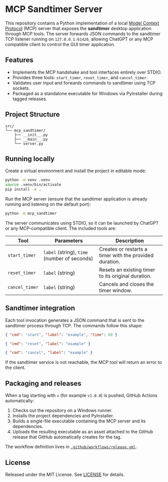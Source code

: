 # MCP Sandtimer Server

This repository contains a Python implementation of a local [Model Context Protocol](https://github.com/modelcontextprotocol) (MCP) server that exposes the **sandtimer** desktop application through MCP tools. The server forwards JSON commands to the sandtimer TCP listener running on `127.0.0.1:61420`, allowing ChatGPT or any MCP compatible client to control the GUI timer application.

## Features

- Implements the MCP handshake and tool interfaces entirely over STDIO.
- Provides three tools: `start_timer`, `reset_timer`, and `cancel_timer`.
- Validates user input and forwards commands to sandtimer using TCP sockets.
- Packaged as a standalone executable for Windows via PyInstaller during tagged releases.

## Project Structure

```
src/
└── mcp_sandtimer/
    ├── __init__.py
    ├── __main__.py
    └── server.py
```

## Running locally

Create a virtual environment and install the project in editable mode:

```bash
python -m venv .venv
source .venv/bin/activate
pip install -e .
```

Run the MCP server (ensure that the sandtimer application is already running and listening on the default port):

```bash
python -m mcp_sandtimer
```

The server communicates using STDIO, so it can be launched by ChatGPT or any MCP-compatible client. The included tools are:

| Tool | Parameters | Description |
| --- | --- | --- |
| `start_timer` | `label` (string), `time` (number of seconds) | Creates or restarts a timer with the provided duration. |
| `reset_timer` | `label` (string) | Resets an existing timer to its original duration. |
| `cancel_timer` | `label` (string) | Cancels and closes the timer window. |

## Sandtimer integration

Each tool invocation generates a JSON command that is sent to the sandtimer process through TCP. The commands follow this shape:

```json
{ "cmd": "start", "label": "example", "time": 60 }
```

```json
{ "cmd": "reset", "label": "example" }
```

```json
{ "cmd": "cancel", "label": "example" }
```

If the sandtimer service is not reachable, the MCP tool will return an error to the client.

## Packaging and releases

When a tag starting with `v` (for example `v1.0.0`) is pushed, GitHub Actions automatically:

1. Checks out the repository on a Windows runner.
2. Installs the project dependencies and PyInstaller.
3. Builds a single-file executable containing the MCP server and its dependencies.
4. Uploads the resulting executable as an asset attached to the GitHub release that GitHub automatically creates for the tag.

The workflow definition lives in [`.github/workflows/release.yml`](.github/workflows/release.yml).

## License

Released under the MIT License. See [LICENSE](LICENSE) for details.
